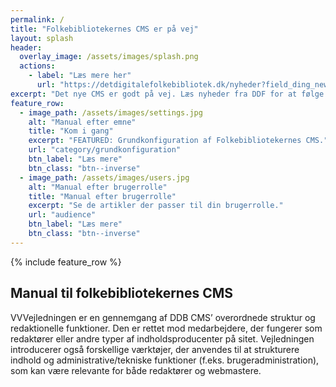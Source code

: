 ```yaml
---
permalink: /
title: "Folkebibliotekernes CMS er på vej"
layout: splash
header:
  overlay_image: /assets/images/splash.png
  actions:
    - label: "Læs mere her"
      url: "https://detdigitalefolkebibliotek.dk/nyheder?field_ding_news_category_tid[]=38"
excerpt: "Det nye CMS er godt på vej. Læs nyheder fra DDF for at følge med i processen."
feature_row:
  - image_path: /assets/images/settings.jpg
    alt: "Manual efter emne"
    title: "Kom i gang"
    excerpt: "FEATURED: Grundkonfiguration af Folkebibliotekernes CMS."
    url: "category/grundkonfiguration"
    btn_label: "Læs mere"
    btn_class: "btn--inverse"
  - image_path: /assets/images/users.jpg
    alt: "Manual efter brugerrolle"
    title: "Manual efter brugerrolle"
    excerpt: "Se de artikler der passer til din brugerrolle."
    url: "audience"
    btn_label: "Læs mere"
    btn_class: "btn--inverse"
---
```


{% include feature_row %}

## Manual til folkebibliotekernes CMS
VVVejledningen er en gennemgang af DDB CMS’ overordnede struktur og redaktionelle funktioner. Den er rettet mod medarbejdere, der fungerer som redaktører eller andre typer af indholdsproducenter på sitet. Vejledningen introducerer også forskellige værktøjer, der anvendes til at strukturere indhold og administrative/tekniske funktioner (f.eks. brugeradministration), som kan være relevante for både redaktører og webmastere.




